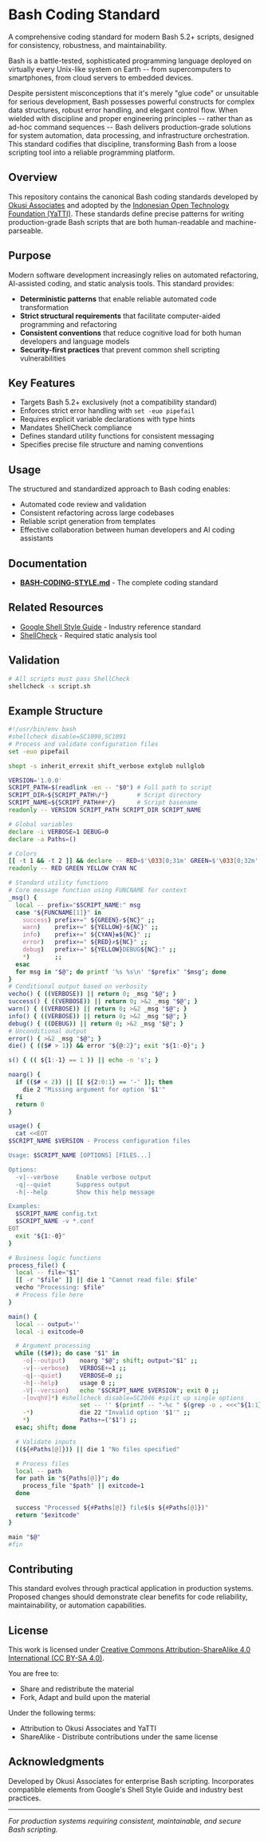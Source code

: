 # Bash Coding Standard

A comprehensive coding standard for modern Bash 5.2+ scripts, designed for consistency, robustness, and maintainability.

Bash is a battle-tested, sophisticated programming language deployed on virtually every Unix-like system on Earth -- from supercomputers to smartphones, from cloud servers to embedded devices.

Despite persistent misconceptions that it's merely "glue code" or unsuitable for serious development, Bash possesses powerful constructs for complex data structures, robust error handling, and elegant control flow. When wielded with discipline and proper engineering principles -- rather than as ad-hoc command sequences -- Bash delivers production-grade solutions for system automation, data processing, and infrastructure orchestration. This standard codifies that discipline, transforming Bash from a loose scripting tool into a reliable programming platform.

## Overview

This repository contains the canonical Bash coding standards developed by [Okusi Associates](https://okusiassociates.com) and adopted by the [Indonesian Open Technology Foundation (YaTTI)](https://yatti.id). These standards define precise patterns for writing production-grade Bash scripts that are both human-readable and machine-parseable.

## Purpose

Modern software development increasingly relies on automated refactoring, AI-assisted coding, and static analysis tools. This standard provides:

- **Deterministic patterns** that enable reliable automated code transformation
- **Strict structural requirements** that facilitate computer-aided programming and refactoring
- **Consistent conventions** that reduce cognitive load for both human developers and language models
- **Security-first practices** that prevent common shell scripting vulnerabilities

## Key Features

- Targets Bash 5.2+ exclusively (not a compatibility standard)
- Enforces strict error handling with `set -euo pipefail`
- Requires explicit variable declarations with type hints
- Mandates ShellCheck compliance
- Defines standard utility functions for consistent messaging
- Specifies precise file structure and naming conventions

## Usage

The structured and standardized approach to Bash coding enables:

- Automated code review and validation
- Consistent refactoring across large codebases
- Reliable script generation from templates
- Effective collaboration between human developers and AI coding assistants

## Documentation

- **[BASH-CODING-STYLE.md](BASH-CODING-STYLE.md)** - The complete coding standard

## Related Resources

- [Google Shell Style Guide](https://google.github.io/styleguide/shellguide.html) - Industry reference standard
- [ShellCheck](https://www.shellcheck.net/) - Required static analysis tool


## Validation

```bash
# All scripts must pass ShellCheck
shellcheck -x script.sh
```

## Example Structure

```bash
#!/usr/bin/env bash
#shellcheck disable=SC1090,SC1091
# Process and validate configuration files
set -euo pipefail

shopt -s inherit_errexit shift_verbose extglob nullglob

VERSION='1.0.0'
SCRIPT_PATH=$(readlink -en -- "$0") # Full path to script
SCRIPT_DIR=${SCRIPT_PATH%/*}        # Script directory
SCRIPT_NAME=${SCRIPT_PATH##*/}      # Script basename
readonly -- VERSION SCRIPT_PATH SCRIPT_DIR SCRIPT_NAME

# Global variables
declare -i VERBOSE=1 DEBUG=0
declare -a Paths=()

# Colors
[[ -t 1 && -t 2 ]] && declare -- RED=$'\033[0;31m' GREEN=$'\033[0;32m' YELLOW=$'\033[0;33m' CYAN=$'\033[0;36m' NC=$'\033[0m' || declare -- RED='' GREEN='' YELLOW='' CYAN='' NC=''
readonly -- RED GREEN YELLOW CYAN NC

# Standard utility functions
# Core message function using FUNCNAME for context
_msg() {
  local -- prefix="$SCRIPT_NAME:" msg
  case "${FUNCNAME[1]}" in
    success) prefix+=" ${GREEN}✓${NC}" ;;
    warn)    prefix+=" ${YELLOW}⚡${NC}" ;;
    info)    prefix+=" ${CYAN}◉${NC}" ;;
    error)   prefix+=" ${RED}✗${NC}" ;;
    debug)   prefix+=" ${YELLOW}DEBUG${NC}:" ;;
    *)       ;;
  esac
  for msg in "$@"; do printf '%s %s\n' "$prefix" "$msg"; done
}
# Conditional output based on verbosity
vecho() { ((VERBOSE)) || return 0; _msg "$@"; }
success() { ((VERBOSE)) || return 0; >&2 _msg "$@"; }
warn() { ((VERBOSE)) || return 0; >&2 _msg "$@"; }
info() { ((VERBOSE)) || return 0; >&2 _msg "$@"; }
debug() { ((DEBUG)) || return 0; >&2 _msg "$@"; }
# Unconditional output
error() { >&2 _msg "$@"; }
die() { (($# > 1)) && error "${@:2}"; exit "${1:-0}"; }

s() { (( ${1:-1} == 1 )) || echo -n 's'; }

noarg() {
  if (($# < 2)) || [[ ${2:0:1} == '-' ]]; then
    die 2 "Missing argument for option '$1'"
  fi
  return 0
}

usage() {
  cat <<EOT
$SCRIPT_NAME $VERSION - Process configuration files

Usage: $SCRIPT_NAME [OPTIONS] [FILES...]

Options:
  -v|--verbose     Enable verbose output
  -q|--quiet       Suppress output
  -h|--help        Show this help message

Examples:
  $SCRIPT_NAME config.txt
  $SCRIPT_NAME -v *.conf
EOT
  exit "${1:-0}"
}

# Business logic functions
process_file() {
  local -- file="$1"
  [[ -r "$file" ]] || die 1 "Cannot read file: $file"
  vecho "Processing: $file"
  # Process file here
}

main() {
  local -- output=''
  local -i exitcode=0

  # Argument processing
  while (($#)); do case "$1" in
    -o|--output)    noarg "$@"; shift; output="$1" ;;
    -v|--verbose)   VERBOSE+=1 ;;
    -q|--quiet)     VERBOSE=0 ;;
    -h|--help)      usage 0 ;;
    -V|--version)   echo "$SCRIPT_NAME $VERSION"; exit 0 ;;
    -[ovqhV]*) #shellcheck disable=SC2046 #split up single options
                    set -- '' $(printf -- "-%c " $(grep -o . <<<"${1:1}")) "${@:2}" ;;
    -*)             die 22 "Invalid option '$1'" ;;
    *)              Paths+=("$1") ;;
  esac; shift; done

  # Validate inputs
  ((${#Paths[@]})) || die 1 "No files specified"

  # Process files
  local -- path
  for path in "${Paths[@]}"; do
    process_file "$path" || exitcode=1
  done

  success "Processed ${#Paths[@]} file$(s ${#Paths[@]})"
  return "$exitcode"
}

main "$@"
#fin
```

## Contributing

This standard evolves through practical application in production systems. Proposed changes should demonstrate clear benefits for code reliability, maintainability, or automation capabilities.

## License

This work is licensed under [Creative Commons Attribution-ShareAlike 4.0 International (CC BY-SA 4.0)](https://creativecommons.org/licenses/by-sa/4.0/).

You are free to:
- Share and redistribute the material
- Fork, Adapt and build upon the material

Under the following terms:
- Attribution to Okusi Associates and YaTTI
- ShareAlike - Distribute contributions under the same license

## Acknowledgments

Developed by Okusi Associates for enterprise Bash scripting. Incorporates compatible elements from Google's Shell Style Guide and industry best practices.

---
*For production systems requiring consistent, maintainable, and secure Bash scripting.*
